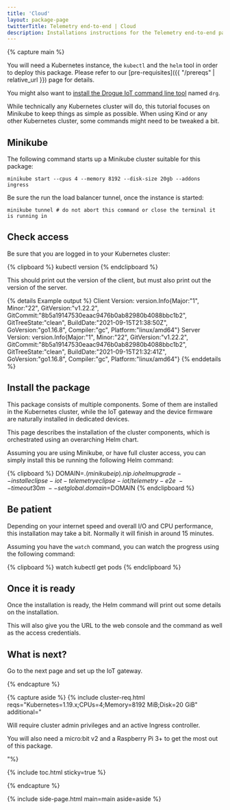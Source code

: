 ```yaml
---
title: 'Cloud'
layout: package-page
twitterTitle: Telemetry end-to-end | Cloud
description: Installations instructions for the Telemetry end-to-end package.
---
```


{% capture main %}

You will need a Kubernetes instance, the `kubectl` and the `helm` tool in order to deploy this package.
Please refer to our [pre-requisites]({{ "/prereqs" | relative_url }}) page for details.

You might also want to [install the Drogue IoT command line tool](https://github.com/drogue-iot/drg#installation) named `drg`. 

While technically any Kubernetes cluster will do, this tutorial focuses on Minikube to keep things as simple
as possible. When using Kind or any other Kubernetes cluster, some commands might need to be tweaked a bit.

## Minikube

The following command starts up a Minikube cluster suitable for this package:

    minikube start --cpus 4 --memory 8192 --disk-size 20gb --addons ingress

Be sure the run the load balancer tunnel, once the instance is started:

    minikube tunnel # do not abort this command or close the terminal it is running in

## Check access

Be sure that you are logged in to your Kubernetes cluster:

{% clipboard %}
kubectl version
{% endclipboard %}

This should print out the version of the client, but must also print out the version of the server.

{% details Example output %}
    Client Version: version.Info{Major:"1", Minor:"22", GitVersion:"v1.22.2", GitCommit:"8b5a19147530eaac9476b0ab82980b4088bbc1b2", GitTreeState:"clean", BuildDate:"2021-09-15T21:38:50Z", GoVersion:"go1.16.8", Compiler:"gc", Platform:"linux/amd64"}
    Server Version: version.Info{Major:"1", Minor:"22", GitVersion:"v1.22.2", GitCommit:"8b5a19147530eaac9476b0ab82980b4088bbc1b2", GitTreeState:"clean", BuildDate:"2021-09-15T21:32:41Z", GoVersion:"go1.16.8", Compiler:"gc", Platform:"linux/amd64"}
{% enddetails %}

## Install the package

This package consists of multiple components. Some of them are installed in the Kubernetes cluster, while the
IoT gateway and the device firmware are naturally installed in dedicated devices.

This page describes the installation of the cluster components, which is orchestrated using an overarching Helm
chart.

Assuming you are using Minikube, or have full cluster access, you can simply install this be running the following
Helm command:

{% clipboard %}
DOMAIN=.$(minikube ip).nip.io
helm upgrade --install eclipse-iot-telemetry eclipse-iot/telemetry-e2e \
  --timeout 30m \
  --set global.domain=$DOMAIN
{% endclipboard %}

## Be patient

Depending on your internet speed and overall I/O and CPU performance, this installation may take a bit. Normally it
will finish in around 15 minutes.

Assuming you have the `watch` command, you can watch the progress using the following command:

{% clipboard %}
watch kubectl get pods
{% endclipboard %}

## Once it is ready

Once the installation is ready, the Helm command will print out some details on the installation.

This will also give you the URL to the web console and the command as well as the access credentials.

## What is next?

Go to the next page and set up the IoT gateway.

{% endcapture %}

{% capture aside %}
{% include cluster-req.html reqs="Kubernetes=1.19.x;CPUs=4;Memory=8192 MiB;Disk=20 GiB" additional="<p>Will require cluster admin privileges and an active Ingress controller.</p> <p>You will also need a micro:bit&nbsp;v2 and a Raspberry&nbsp;Pi&nbsp;3+ to get the most out of this package.</p>"%}

<p>

{% include toc.html sticky=true %}

</p>

{% endcapture %}

{% include side-page.html main=main aside=aside %}
